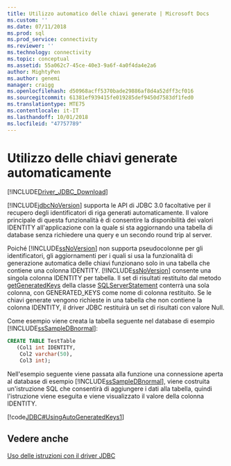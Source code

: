 ```yaml
---
title: Utilizzo automatico delle chiavi generate | Microsoft Docs
ms.custom: ''
ms.date: 07/11/2018
ms.prod: sql
ms.prod_service: connectivity
ms.reviewer: ''
ms.technology: connectivity
ms.topic: conceptual
ms.assetid: 55a062c7-45ce-40e3-9a6f-4a0f4da4e2a6
author: MightyPen
ms.author: genemi
manager: craigg
ms.openlocfilehash: d50968acff5370bade29886af8d4a52dff3cf016
ms.sourcegitcommit: 61381ef939415fe019285def9450d7583df1fed0
ms.translationtype: MTE75
ms.contentlocale: it-IT
ms.lasthandoff: 10/01/2018
ms.locfileid: "47757789"
---
```

# <a name="using-auto-generated-keys"></a>Utilizzo delle chiavi generate automaticamente

[!INCLUDE[Driver_JDBC_Download](../../includes/driver_jdbc_download.md)]

[!INCLUDE[jdbcNoVersion](../../includes/jdbcnoversion_md.md)] supporta le API di JDBC 3.0 facoltative per il recupero degli identificatori di riga generati automaticamente. Il valore principale di questa funzionalità è di consentire la disponibilità dei valori IDENTITY all'applicazione con la quale si sta aggiornando una tabella di database senza richiedere una query e un secondo round trip al server.

Poiché [!INCLUDE[ssNoVersion](../../includes/ssnoversion-md.md)] non supporta pseudocolonne per gli identificatori, gli aggiornamenti per i quali si usa la funzionalità di generazione automatica delle chiavi funzionano solo in una tabella che contiene una colonna IDENTITY. [!INCLUDE[ssNoVersion](../../includes/ssnoversion-md.md)] consente una singola colonna IDENTITY per tabella. Il set di risultati restituito dal metodo [getGeneratedKeys](../../connect/jdbc/reference/getgeneratedkeys-method-sqlserverstatement.md) della classe [SQLServerStatement](../../connect/jdbc/reference/sqlserverstatement-class.md) conterrà una sola colonna, con GENERATED_KEYS come nome di colonna restituito. Se le chiavi generate vengono richieste in una tabella che non contiene la colonna IDENTITY, il driver JDBC restituirà un set di risultati con valore Null.

Come esempio viene creata la tabella seguente nel database di esempio [!INCLUDE[ssSampleDBnormal](../../includes/sssampledbnormal_md.md)]:

```sql
CREATE TABLE TestTable
   (Col1 int IDENTITY,
    Col2 varchar(50),
    Col3 int);  
```

Nell'esempio seguente viene passata alla funzione una connessione aperta al database di esempio [!INCLUDE[ssSampleDBnormal](../../includes/sssampledbnormal_md.md)], viene costruita un'istruzione SQL che consentirà di aggiungere i dati alla tabella, quindi l'istruzione viene eseguita e viene visualizzato il valore della colonna IDENTITY.

[!code[JDBC#UsingAutoGeneratedKeys1](../../connect/jdbc/codesnippet/Java/using-auto-generated-keys_1.java)]

## <a name="see-also"></a>Vedere anche

[Uso delle istruzioni con il driver JDBC](../../connect/jdbc/using-statements-with-the-jdbc-driver.md)
